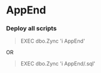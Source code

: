 # AppEnd
 
### Deploy all scripts
>EXEC dbo.Zync 'i AppEnd' <br />

OR <br />

>EXEC dbo.Zync 'i AppEnd/.sql' <br />

